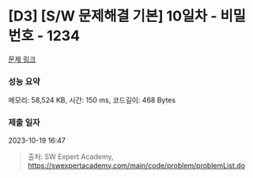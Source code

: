 # [D3] [S/W 문제해결 기본] 10일차 - 비밀번호 - 1234 

[문제 링크](https://swexpertacademy.com/main/code/problem/problemDetail.do?contestProbId=AV14_DEKAJcCFAYD) 

### 성능 요약

메모리: 58,524 KB, 시간: 150 ms, 코드길이: 468 Bytes

### 제출 일자

2023-10-19 16:47



> 출처: SW Expert Academy, https://swexpertacademy.com/main/code/problem/problemList.do